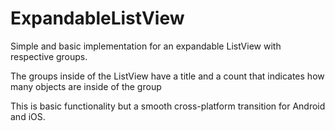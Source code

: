 # ExpandableListView

Simple and basic implementation for an expandable ListView with respective groups.

The groups inside of the ListView have a title and a count that indicates how many objects are inside of the group

This is basic functionality but a smooth cross-platform transition for Android and iOS.


